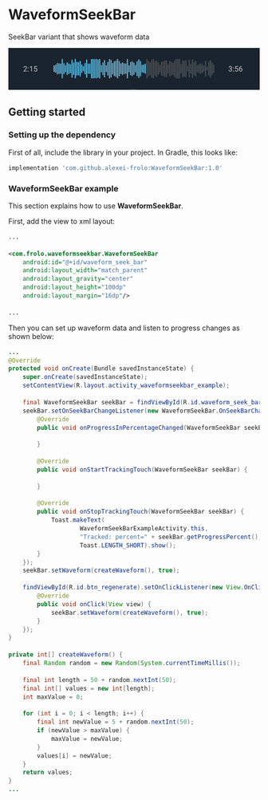 # WaveformSeekBar
SeekBar variant that shows waveform data

![WaveformSeekBar](https://github.com/alexei-frolo/WaveformSeekBar/blob/master/media/src/waveform_seek_bar.png)

## Getting started

### Setting up the dependency

First of all, include the library in your project.
In Gradle, this looks like:

```groovy
implementation 'com.github.alexei-frolo:WaveformSeekBar:1.0'
```

### WaveformSeekBar example

This section explains how to use **WaveformSeekBar**.

First, add the view to xml layout:

```xml
...

<com.frolo.waveformseekbar.WaveformSeekBar
    android:id="@+id/waveform_seek_bar"
    android:layout_width="match_parent"
    android:layout_gravity="center"
    android:layout_height="100dp"
    android:layout_margin="16dp"/>

...

```

Then you can set up waveform data and listen to progress changes as shown below:

```java
...
@Override
protected void onCreate(Bundle savedInstanceState) {
    super.onCreate(savedInstanceState);
    setContentView(R.layout.activity_waveformseekbar_example);

    final WaveformSeekBar seekBar = findViewById(R.id.waveform_seek_bar);
    seekBar.setOnSeekBarChangeListener(new WaveformSeekBar.OnSeekBarChangeListener() {
        @Override
        public void onProgressInPercentageChanged(WaveformSeekBar seekBar, float percent, boolean fromUser) {

        }

        @Override
        public void onStartTrackingTouch(WaveformSeekBar seekBar) {

        }

        @Override
        public void onStopTrackingTouch(WaveformSeekBar seekBar) {
            Toast.makeText(
                    WaveformSeekBarExampleActivity.this,
                    "Tracked: percent=" + seekBar.getProgressPercent(),
                    Toast.LENGTH_SHORT).show();
        }
    });
    seekBar.setWaveform(createWaveform(), true);

    findViewById(R.id.btn_regenerate).setOnClickListener(new View.OnClickListener() {
        @Override
        public void onClick(View view) {
            seekBar.setWaveform(createWaveform(), true);
        }
    });
}

private int[] createWaveform() {
    final Random random = new Random(System.currentTimeMillis());

    final int length = 50 + random.nextInt(50);
    final int[] values = new int[length];
    int maxValue = 0;

    for (int i = 0; i < length; i++) {
        final int newValue = 5 + random.nextInt(50);
        if (newValue > maxValue) {
            maxValue = newValue;
        }
        values[i] = newValue;
    }
    return values;
}
...
```

